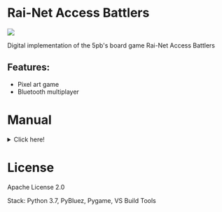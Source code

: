 # Rai-Net Access Battlers

![](https://lh3.googleusercontent.com/fife/APg5EOZxvBspieEIbqxcWzU5TmWa1gdx3UaaTXiFeiDQoT9anYD4OTFwIuB6f4-kkmZDP-tySQieCUHwpQdFZKaziwiS7LH551hIy4k6imi88ly1ZhE-9dmJ8iWHBV-Vrv6bogG98VtmfOpjdKqNkJu1QSlClII-L0lIHgeNy7Rlz5fIVxSickH3Qx9ApgVza46fqRicyhu_RiiA5uGth1HAlsNSuU6HBVInGwlYqrS1Bhij0CyefJCzyXWeStDm_rtvji_MGAYEMa-CJvKJGsK-3Eh2hlUgyrcHs2DvKsz7PV_Drn5jqQNvF9nx2NivE3zbZK01-wcGH-_4TGWQzvLrjh_tR4uap-YbGPcSnwDN-yui4OqeA0y9Twg8Bz59GvNPea4Tu2MGwHyLlMw_dhZfBnmlWJlHJKK3YVwML-0LuU2BU0AvV6VVTSsgkQ5uzNCVIeR4Oj6O3tiWUOzE7eQo_buEykWqIkuicapNZQjJpN9LEfbvt8MKuyqBwtdpcwl60TyLOBUqGpFV_CUNuymrA3XyUGdCKI_hZ6ETr_ocI0HNuF0k2Y7rPywIY5rSOudyb6aEZ0_TP8v7_DCA_Ff33LJHJHCiCY_LRbcBLIyUIrLk4wwvjS8sHaFx-QWEFAkmS-f-MA6kjvzRuPTAcRzrtGESOXKYQOiOd0qBQnhTzEZoZ7hGblxN3ao1k0o2feKMy73AYz601ajLBL0aUpg0cq-QTigqi3mykF4vcyazKCjkVkFWrHGRJ2LOb025OBJGudcA4tDMXzpqazhk1T5F4tLA4LPpC75L-wQeYHib5-FFC5vnQFcDQn90hxufoZqmRCHljp-6q8bI36fuAmkcDYGorB_pH96nROxghONrC2dQRC-W-E7L7wvrRqZ44HqJ_uM49y3SvmR62WHiDbhBFrRYjMZptFqQ8fxI5R2qnpqvZ61pxeZxDmD1GV9vKCagese4CkncqhLQV5EAseqSh-ZeIBO1SkQkPpPI4XrlMOEH7isbVDEDHq4y8ShPB7uu7Egovg1N2-eACDQhvQ5hChb1n3kIbmlobvEU-UFr9sfRHd0EGPpB1gDJSeLsoMr_5xvJ9m_HF6esiKo_89PKAHxRZHMbnVb_fU2U8tll7cwiGMCyUMd7OeA1kDDEWHNzRqklMcDIHS-3MjZ7TSYbGfavxxV9EPTND1qMPQ1CbDUwR_g7_p4KfaeQpoQFTnzOoAOND7i-6Ncnor2dKOmkzs2i4UZ17jK0mVw2IIGM48ySOoz5WgJ0HTnF8k01v4Khvwqe-TMw7MkFL9_H-ZS2ruKDBIvSZGdNNHuEFTJsY9cMA3OeSUcBQ0XKmiZoFIddbJAVhgE4C80lHiHmQuLnBELaK-ELRf68BKosQwqcIXhE7O_sOoJxvvLBrXeCJpadINKsJ8izLjiybSfUR2pBhJSE7AAx9sAl-6sCZ976GkXlsMHBzmUSJcFcZgLKftUyJivnqRbASzLDg_BvIfUAs-HLfNx4_1Thi3RG0Fjn1K2Lyqdt4ImvjTiIWadOJw=w2160-h1267)

Digital implementation of the 5pb's board game Rai-Net Access Battlers

## Features:
* Pixel art game
* Bluetooth multiplayer

# Manual
<details>
<summary>Click here!</summary>
<h3>Multiplayer via bluetooth</h3>
One player starts a new duel, the other joins it. Next, both choose the color of the cards.
<br>
<h3>Initial positions</h3>
The two competing players each have 8 online cards ― 4 link cards and 4 virus cards ― on their disposal as pieces to play with.
Before the game starts, the players put their online cards at random face down in the setup (colored) squares.
<br><br>
<img width="700px" src="https://lh3.googleusercontent.com/fife/APg5EObO7E-DqWUwJhqHu82bqNgUBoRxfMsBeUDuaemkmSlkxyKRnFKyJ3nfffxBitfowPeGeReHU9io8NoSTlohkHJcMY7sPMU9BzuMfodWU5vepUC39xQWjFbfV_Sjcz3VFsRY1wE0pn2SA9mR_Lb5mIuKiHy0Bha3TbWTRaFGb8TzPaQ691t227VnzlndmeEkidhglebnQePdRqwwwiSPo3xFN1_LpoPbZgWDnc7NtSZOFPzu83SEXtIgBDCTA4tUq3Dscq6JfLJEfo3z6hfoJmyi__hf86fkSsYwuuZI9qxD8pXOJFbJofU1gS_YD6DU3m7tedD2Qzi4ZbnWHHoU0gL9MKDsRd-F0uGbMdWaOz2RG9x4lZmMuE-pJoqWJNW8sOhEJv4tpc4XnGc4JZmY7OSHM3UYc4zmNLrnh3fcTA922OuFHAP1ZN0kFefKFjcXh24Mqxc7w_ub7GaEGeq4y47A_YRJRKahLzHj1oH5BFYnOqkArP05svqlwDdGvj_GrwtewSXoCkzn-rRTdGu-gezkn4W_m_GZ6UJ2bSfdKOg9gXYGcu5dlI0ZX9A-sH7odzDgYafWwxTwwcMz27xCmnqv9JFUBmzp41i4kYwnh7loFuOEn5KRgwW1uKKPuaXPB1r1HS8BYhVXCXAkqmhUSz2OZu5mW9k6rMoLV34MHNpCtllIeeOGfhlValRuHQNz07hRHDeGZIxOADf4HJhP9j-e9be2Q4KRz2jItw1A_17t2I9GFEsFf7rEeSAbYuiPMSQ4_UkVL3rqSJmk7FI0xSjpWSxqtbByS_715yRBRCcQbt1su2dkgftMvib1aU4ZbHkS-5C56TkqUvuYLaXyYIc2ulHi-CqNFwsWSnA4pfl6vFA85wtER_c5wa4NKFsGeML5_aOh4P48LGlgwIcfIaF7pef6OFh8Vz4It0yi6ndUGENzvhQD3BNh6oYsm3Upo8WCJnfuUz-W0osZ0XluOiImaz0AcKc8NwN5IZek5qTPichWof1rWnhv8yh1-KAuEfugL9Z8gFZBBUe352yNmw5ncSszP3HgBr5Jbd0WggXUq5an4yJc73WDgGuuTfjM-_mJA64G8k8xQc19A2jsM9BQYU0CQU5kYqjgZRAs91-eUfTl5zZV0p67hIVYt_jqMa1XEqHqMD3oJv2HGwg-_EkRcc33HmzsLy5hm0OVC9Y_PkXpJ14oQp5oWE9PtsbBFVTlS2s4lPwIugk5G63-BBjoQTifma5KXt3L-vawQqm4qzrhYU-ZMLCZbeLtFVMnWlwxb32yzIzhs0fPj02G46S2FZTT8TtzsVATkCMUxshTgneGUeasKUKXQHNJ-R2H9y1FvRXES4A1exP8gMBxGysc2F_5A71-TogP7K8gOd5pF_HMxvD9Go9LcOfdjpinZtPWELPi3DlblAPBZfgXlkSfo61kiCAtX1T1qhZhu4osFLWWWQg4WDKVz8flqzjiOUigtoePzW7h6mgqm6HPjKYRXzSgUMJvSQQNpg_-_ud1MPzTmWtRKLnXRYpFKA=w2160-h1267"/>
<br>
The game starts when a first player makes a move. To make a move or use a terminal card, just click on the card and on the square on the board.
<br>
<h3>Winning conditions:</h3>
<ol>
<li>Having your opponent capture 4 of your virus cards.</li>
<li>Capturing 4 of your opponent’s link cards.</li>
<li>Having 4 of your own link cards infiltrate the server core of your opponent.</li>
</ol>
Note: Having 4 pieces total in winning conditions 2 and 3 is considered a win.
<h3>Gameplay</h3>
<ul>
<li>Players take turns on moving their online cards, one at a time.</li>
<li>Players can move their online cards one square up, down, left or right. However, players are not allowed to move their cards: diagonally; to a square already occupied by one of their own online cards; their own server core; outside the game grid (without squares).</li>
<li>When a player moves an online card in a square already occupied by the opponent’s online card, the opponent’s card is removed from the grid, revealed, and placed in the player’s own stack area, placing it corresponding to whether it is a link card or a virus card. Also, when the opponent reaches the player’s server core from either of the Exit squares, he places it corresponding to whether it is a link card or a virus card and placed in the stack area.</li>
<li>The game ends when a player captures 4 link cards or captures 4 virus cards. If this is not the case, the turn switches over to the opponent.</li>
</ul>
<h3>Terminal cards</h3>
<ul>
<li>Terminal cards are cards with special effects on the game that can be used on the player’s turn. There are 4 of these that can be used strategically in many ways to the favor of the player.</li>
<li>Terminal cards use up one turn of the player. Online cards cannot be moved when a terminal card is used.</li>
<li>There are terminal cards that can only be used once per game, others can be used as many times as possible.</li>
</ul>
<h3>Line Boost</h3>
<ul>
<li>Line Boost can be placed with any of your own online cards. An online card equipped with Line Boost can move up to a maximum of two squares instead of just one. However, jumping over your own or your opponent’s online cards is not allowed. Line Boost can be attached and detached any number of times.</li>
<li>Moving just 1 square is allowed.</li>
</ul>
<h3>Firewall</h3>
<ul>
<li>Firewall is placed on the board to function.</li>
<li>Firewall can be placed on any square on the grid. The square with a Firewall card placed on it cannot be moved to or jumped over by the players.</li>
<li>Firewall can be used any number of times. Installation and uninstallation consumes 1 turn.</li>
</ul>
<h3>Virus Checker</h3>
<ul>
<li>Virus Checker can only be used once per game.</li>
<li>Upon using, the player chooses one of the opponent’s card and is turned to be revealed face up and remains in that state.</li>
</ul>
<h3>404 Not Found</h3>
<ul>
<li>404 Not Found can only be used once per game.</li>
<li>The player can shuffle two of his online cards. Any cards turned face up by a virus check can be turned face down again.</li>
</ul>
</details>


# License
Apache License 2.0

Stack: Python 3.7, PyBluez, Pygame, VS Build Tools
